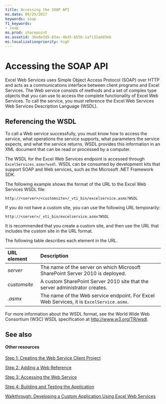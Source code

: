 ```yaml
---
title: Accessing the SOAP API
ms.date: 09/25/2017
keywords: soap
f1_keywords:
- soap
ms.prod: sharepoint
ms.assetid: 36e8e3d5-83ac-4bd3-b556-1af132add3eb
ms.localizationpriority: high
---
```



# Accessing the SOAP API

Excel Web Services uses Simple Object Access Protocol (SOAP) over HTTP and acts as a communications interface between client programs and Excel Services. The Web service consists of methods and a set of complex type objects that you can use to access the complete functionality of Excel Web Services. To call the service, you must reference the Excel Web Services Web Services Description Language (WSDL).
  
    
    


## Referencing the WSDL

To call a Web service successfully, you must know how to access the service, what operations the service supports, what parameters the service expects, and what the service returns. WSDL provides this information in an XML document that can be read or processed by a computer.
  
    
    
The WSDL for the Excel Web Services endpoint is accessed through  `ExcelServices.asmx?wsdl`. WSDL can be consumed by development kits that support SOAP and Web services, such as the Microsoft .NET Framework SDK.
  
    
    
The following example shows the format of the URL to the Excel Web Services WSDL file:
  
    
    
 `http://<server>/<customsite>/_vti_bin/excelservice.asmx?WSDL`
  
    
    
If you do not have a custom site, you can use the following URL temporarily:
  
    
    
 `http://<server>/_vti_bin/excelservice.asmx?WSDL`
  
    
    
It is recommended that you create a custom site, and then use the URL that includes the custom site in the URL format.
  
    
    
The following table describes each element in the URL.
  
    
    


|**URL element**|**Description**|
|:-----|:-----|
| _server_ <br/> |The name of the server on which Microsoft SharePoint Server 2010 is deployed.  <br/> |
| _customsite_ <br/> |A custom SharePoint Server 2010 site that the server administrator creates.  <br/> |
| _<endpointname>.asmx_ <br/> |The name of the Web service endpoint. For Excel Web Services, it is  `ExcelService.asmx`.  <br/> |
   
For more information about the WSDL format, see the World Wide Web Consortium (W3C) WSDL specification at http://www.w3.org/TR/wsdl.
  
    
    

## See also


#### Other resources


  
    
    
 [Step 1: Creating the Web Service Client Project](step-1-creating-the-web-service-client-project.md)
  
    
    
 [Step 2: Adding a Web Reference](step-2-adding-a-web-reference.md)
  
    
    
 [Step 3: Accessing the Web Service](step-3-accessing-the-web-service.md)
  
    
    
 [Step 4: Building and Testing the Application](step-4-building-and-testing-the-application.md)
  
    
    
 [Walkthrough: Developing a Custom Application Using Excel Web Services](walkthrough-developing-a-custom-application-using-excel-web-services.md)
